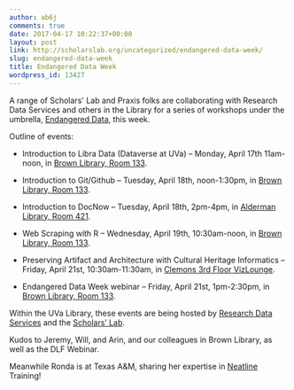 ```yaml
---
author: ab6j
comments: true
date: 2017-04-17 10:22:37+00:00
layout: post
link: http://scholarslab.org/uncategorized/endangered-data-week/
slug: endangered-data-week
title: Endangered Data Week
wordpress_id: 13427
---
```


A range of Scholars' Lab and Praxis folks are collaborating with Research Data Services and others in the Library for a series of workshops under the umbrella, [Endangered Data,](http://data.library.virginia.edu/endangered-data-week/) this week.

Outline of events:



 	
  * Introduction to Libra Data (Dataverse at UVa) – Monday, April 17th 11am-noon, in [Brown Library, Room 133](http://www.library.virginia.edu/map/#%21/map/science/1).

 	
  * Introduction to Git/Github – Tuesday, April 18th, noon-1:30pm, in [Brown Library, Room 133](http://www.library.virginia.edu/map/#%21/map/science/1).

 	
  * Introduction to DocNow – Tuesday, April 18th, 2pm-4pm, in [Alderman Library, Room 421](http://www.library.virginia.edu/map/#%21/directions/alderman/4).

 	
  * Web Scraping with R – Wednesday, April 19th, 10:30am-noon, in [Brown Library, Room 133](http://www.library.virginia.edu/map/#%21/map/science/1).

 	
  * Preserving Artifact and Architecture with Cultural Heritage Informatics – Friday, April 21st, 10:30am-11:30am, in [Clemons 3rd Floor VizLounge](http://www.library.virginia.edu/map/#%21/study/clemons/3/third-floor).

 	
  * Endangered Data Week webinar – Friday, April 21st, 1pm-2:30pm, in [Brown Library, Room 133](http://www.library.virginia.edu/map/#%21/map/science/1).


Within the UVa Library, these events are being hosted by [Research Data Services](http://data.library.virginia.edu) and the [Scholars’ Lab](http://scholarslab.org).

Kudos to Jeremy, Will, and Arin, and our colleagues in Brown Library, as well as the DLF Webinar.

Meanwhile Ronda is at Texas A&M, sharing her expertise in [Neatline](http://docs.neatline.org/) Training!
